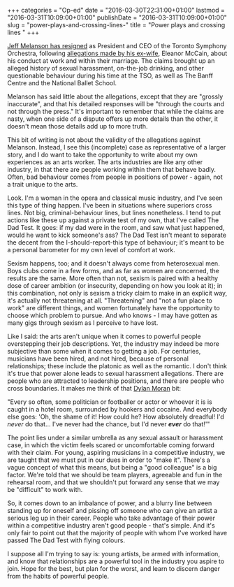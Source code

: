 +++
categories = "Op-ed"
date = "2016-03-30T22:31:00+01:00"
lastmod = "2016-03-31T10:09:00+01:00"
publishDate = "2016-03-31T10:09:00+01:00"
slug = "power-plays-and-crossing-lines-"
title = "Power plays and crossing lines "
+++

[Jeff Melanson has resigned](http://www.theglobeandmail.com/arts/music/toronto-symphony-orchestra-president-and-ceo-jeff-melanson-resigns/article29431208/) as President and CEO of the Toronto Symphony Orchestra, following [allegations made by his ex-wife](http://www.theglobeandmail.com/news/national/mccain-and-melanson-an-arts-world-marriage-unravels/article29204852/), Eleanor McCain, about his conduct at work and within their marriage. The claims brought up an alleged history of sexual harassment, on-the-job drinking, and other questionable behaviour during his time at the TSO, as well as The Banff Centre and the National Ballet School. 

Melanson has said little about the allegations, except that they are "grossly inaccurate", and that his detailed responses will be "through the courts and not through the press." It's important to remember that while the claims are nasty, when one side of a dispute offers up more details than the other, it doesn't mean those details add up to more truth. 

This bit of writing is not about the validity of the allegations against Melanson.  Instead, I see this (incomplete) case as representative of a larger story, and I do want to take the opportunity to write about my own experiences as an arts worker. The arts industries are like any other industry, in that there are people working within them that behave badly. Often, bad behaviour comes from people in positions of power - again, not a trait unique to the arts. 

Look. I'm a woman in the opera and classical music industry, and I've seen this type of thing happen. I've been in situations where superiors cross lines. Not big, criminal-behaviour lines, but lines nonetheless. I tend to put actions like these up against a private test of my own, that I've called The Dad Test. It goes: if my dad were in the room, and saw what just happened, would he want to kick someone's ass? The Dad Test isn't meant to separate the decent from the I-should-report-this type of behaviour; it's meant to be a personal barometer for my own level of comfort at work.

Sexism happens, too; and it doesn't always come from heterosexual men. Boys clubs come in a few forms, and as far as women are concerned, the results are the same. More often than not, sexism is paired with a healthy dose of career ambition (or insecurity, depending on how you look at it); in this combination, not only is sexism a tricky claim to make in an explicit way, it's actually not threatening at all. "Threatening" and "not a fun place to work" are different things, and women fortunately have the opportunity to choose which problem to pursue. And who knows - I may have gotten as many gigs through sexism as I perceive to have lost.

Like I said: the arts aren't unique when it comes to powerful people overstepping their job descriptions. Yet, the industry may indeed be more subjective than some when it comes to getting a job. For centuries, musicians have been hired, and not hired, because of personal relationships; these include the platonic as well as the romantic. I don't think it's true that power alone leads to sexual harassment allegations. There are people who are attracted to leadership positions, and there are people who cross boundaries. It makes me think of that [Dylan Moran](https://youtu.be/lpkiIaFv5As) bit:

"Every so often, some politician or footballer or actor or whoever it is is caught in a hotel room, surrounded by hookers and cocaine. And everybody else goes: 'Oh, the shame of it! How could he? How absolutely dreadful! I'd *never* do that... I've never had the chance, but I'd never ***ever*** do that!'"

The point lies under a similar umbrella as any sexual assault or harassment case, in which the victim feels scared or uncomfortable coming forward with their claim. For young, aspiring musicians in a competitive industry, we are taught that we must put in our dues in order to "make it". There's a vague concept of what this means, but being a "good colleague" is a big factor. We're told that we should be team players, agreeable and fun in the rehearsal room, and that we shouldn't put forward any sense that we may be "difficult" to work with. 

So, it comes down to an imbalance of power, and a blurry line between standing up for oneself and pissing off someone who can give an artist a serious leg up in their career. People who take advantage of their power within a competitive industry aren't good people - that's simple. And it's only fair to point out that the majority of people with whom I've worked have passed The Dad Test with flying colours. 

I suppose all I'm trying to say is: young artists, be armed with information, and know that relationships are a powerful tool in the industry you aspire to join. Hope for the best, but plan for the worst, and learn to discern danger from the habits of powerful people.
